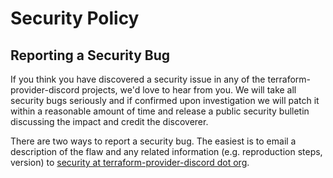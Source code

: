 <!-- Space: Projects -->
<!-- Parent: TerraformProviderDiscord -->
<!-- Title: Security TerraformProviderDiscord -->

<!-- Label: TerraformProviderDiscord -->
<!-- Label: Security -->
<!-- Include: docs/disclaimer.md -->
<!-- Include: ac:toc -->

# Security Policy

## Reporting a Security Bug

If you think you have discovered a security issue in any of the terraform-provider-discord projects, we'd love to hear from you. We will take all security bugs seriously and if confirmed upon investigation we will patch it within a reasonable amount of time and release a public security bulletin discussing the impact and credit the discoverer.

There are two ways to report a security bug. The easiest is to email a description of the flaw and any related information (e.g. reproduction steps, version) to [security at terraform-provider-discord dot org](mailto:security@hadenlabs.com).

